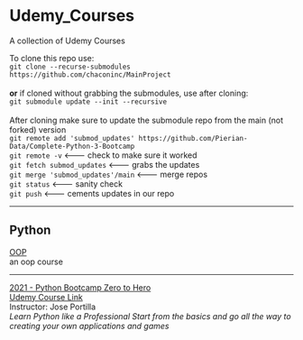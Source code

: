 # Udemy_Courses
A collection of Udemy Courses

To clone this repo use:<br> ```git clone --recurse-submodules https://github.com/chaconinc/MainProject``` <br>
<br>**or** if cloned without grabbing the submodules, use after cloning:<br>
```git submodule update --init --recursive```<br>
<br> After cloning make sure to update the submodule repo from the main (not forked) version<br> ```git remote add 'submod_updates' https://github.com/Pierian-Data/Complete-Python-3-Bootcamp```<br>
```git remote -v```  <--- check to make sure it worked<br>
```git fetch submod_updates``` <--- grabs the updates<br>
```git merge 'submod_updates'/main``` <--- merge repos<br>
```git status``` <--- sanity check<br>
```git push``` <--- cements updates in our repo

<hr/>

## Python
[OOP](https://github.com/RMDircio/Udemy_Courses/tree/main/Python) <br>
an oop course

<hr/>

[2021 - Python Bootcamp Zero to Hero]() <br>
[Udemy Course Link](https://www.udemy.com/course/complete-python-bootcamp/) <br>
Instructor: Jose Portilla <br>
_Learn Python like a Professional Start from the basics and go all the way to creating your own applications and games_
